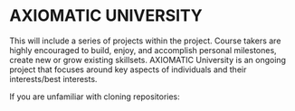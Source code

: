 # AXIOMATIC UNIVERSITY
This will include a series of projects within the project. Course takers are highly encouraged to build, enjoy, and accomplish personal milestones, create new or grow existing skillsets. AXIOMATIC University is an ongoing project that focuses around key aspects of individuals and their interests/best interests.


If you are unfamiliar with cloning repositories:



